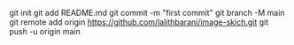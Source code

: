 
git init
git add README.md
git commit -m "first commit"
git branch -M main
git remote add origin https://github.com/lalithbarani/image-skich.git
git push -u origin main
